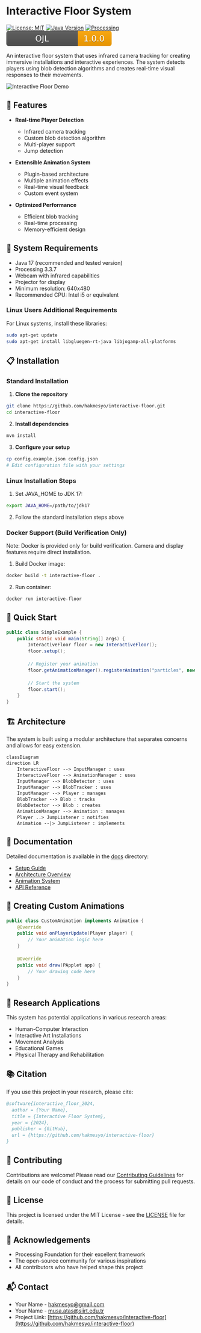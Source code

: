 # Interactive Floor System

[![License: MIT](https://img.shields.io/badge/License-MIT-yellow.svg)](https://opensource.org/licenses/MIT)
[![Java Version](https://img.shields.io/badge/Java-17-orange.svg)](https://www.oracle.com/java/technologies/javase/jdk17-archive-downloads.html)
[![Processing](https://img.shields.io/badge/Processing-3.3.7-blue.svg)](https://processing.org/)
[![Open Jazari Library](https://github.com/hakmesyo/OJL/blob/master/ojl_orange.svg)](https://github.com/hakmesyo/OJL.git)

An interactive floor system that uses infrared camera tracking for creating immersive installations and interactive experiences. The system detects players using blob detection algorithms and creates real-time visual responses to their movements.

![Interactive Floor Demo](assets/demo.gif)

## 🌟 Features

- **Real-time Player Detection**
  - Infrared camera tracking
  - Custom blob detection algorithm
  - Multi-player support
  - Jump detection

- **Extensible Animation System**
  - Plugin-based architecture
  - Multiple animation effects
  - Real-time visual feedback
  - Custom event system

- **Optimized Performance**
  - Efficient blob tracking
  - Real-time processing
  - Memory-efficient design

## 🔧 System Requirements

- Java 17 (recommended and tested version)
- Processing 3.3.7
- Webcam with infrared capabilities
- Projector for display
- Minimum resolution: 640x480
- Recommended CPU: Intel i5 or equivalent

### Linux Users Additional Requirements
For Linux systems, install these libraries:
```bash
sudo apt-get update
sudo apt-get install libgluegen-rt-java libjogamp-all-platforms
```

## 📋 Installation

### Standard Installation
1. **Clone the repository**
```bash
git clone https://github.com/hakmesyo/interactive-floor.git
cd interactive-floor
```

2. **Install dependencies**
```bash
mvn install
```

3. **Configure your setup**
```bash
cp config.example.json config.json
# Edit configuration file with your settings
```

### Linux Installation Steps
1. Set JAVA_HOME to JDK 17:
```bash
export JAVA_HOME=/path/to/jdk17
```

2. Follow the standard installation steps above

### Docker Support (Build Verification Only)
Note: Docker is provided only for build verification. Camera and display features require direct installation.

1. Build Docker image:
```bash
docker build -t interactive-floor .
```

2. Run container:
```bash
docker run interactive-floor
```

## 🚀 Quick Start

```java
public class SimpleExample {
    public static void main(String[] args) {
        InteractiveFloor floor = new InteractiveFloor();
        floor.setup();
        
        // Register your animation
        floor.getAnimationManager().registerAnimation("particles", new ParticleAnimation());
        
        // Start the system
        floor.start();
    }
}
```

## 🏗 Architecture

The system is built using a modular architecture that separates concerns and allows for easy extension.

```mermaid
classDiagram
direction LR
    InteractiveFloor --> InputManager : uses
    InteractiveFloor --> AnimationManager : uses
    InputManager --> BlobDetector : uses
    InputManager --> BlobTracker : uses
    InputManager --> Player : manages
    BlobTracker --> Blob : tracks
    BlobDetector --> Blob : creates
    AnimationManager --> Animation : manages
    Player ..> JumpListener : notifies
    Animation --|> JumpListener : implements
```

## 📖 Documentation

Detailed documentation is available in the [docs](docs/) directory:
- [Setup Guide](docs/setup.md)
- [Architecture Overview](docs/architecture.md)
- [Animation System](docs/animations.md)
- [API Reference](docs/api.md)

## 🎨 Creating Custom Animations

```java
public class CustomAnimation implements Animation {
    @Override
    public void onPlayerUpdate(Player player) {
        // Your animation logic here
    }
    
    @Override
    public void draw(PApplet app) {
        // Your drawing code here
    }
}
```

## 🔬 Research Applications

This system has potential applications in various research areas:
- Human-Computer Interaction
- Interactive Art Installations
- Movement Analysis
- Educational Games
- Physical Therapy and Rehabilitation

## 📚 Citation

If you use this project in your research, please cite:

```bibtex
@software{interactive_floor_2024,
  author = {Your Name},
  title = {Interactive Floor System},
  year = {2024},
  publisher = {GitHub},
  url = {https://github.com/hakmesyo/interactive-floor}
}
```

## 🤝 Contributing

Contributions are welcome! Please read our [Contributing Guidelines](docs/contributing.md) for details on our code of conduct and the process for submitting pull requests.

## 📄 License

This project is licensed under the MIT License - see the [LICENSE](docs/license.md) file for details.

## 🙏 Acknowledgements

- Processing Foundation for their excellent framework
- The open-source community for various inspirations
- All contributors who have helped shape this project

## 📬 Contact

- Your Name - [hakmesyo@gmail.com](mailto:hakmesyo@gmail.com)
- Your Name - [musa.atas@siirt.edu.tr](mailto:musa.atas@siirt.edu.tr)
- Project Link: [https://github.com/hakmesyo/interactive-floor](https://github.com/hakmesyo/interactive-floor)
